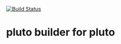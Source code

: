 [![Build Status](https://travis-ci.org/pluto-build/build-pluto.svg?branch=master)](https://travis-ci.org/pluto-build/build-pluto)

# pluto builder for pluto
